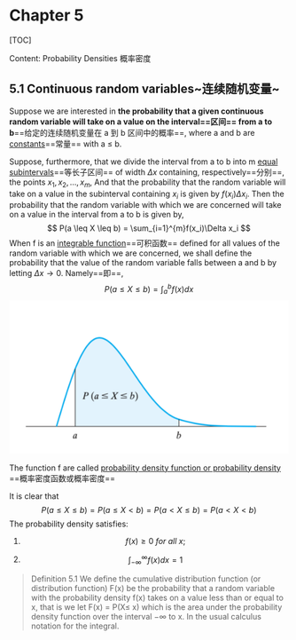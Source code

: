 # Chapter 5

[TOC]

Content: Probability Densities 概率密度

## 5.1 Continuous random variables~连续随机变量~



Suppose we are interested in **the probability that a given continuous random variable will take on a value on the interval==区间== from a to b**==给定的连续随机变量在 a 到 b 区间中的概率==, where a and b are <u>constants</u>==常量== with a ≤ b. 

Suppose, furthermore, that we divide the interval from a to b into m <u>equal subintervals</u>==等长子区间== of width $\Delta x$ containing, respectively==分别==, the points $x_1, x_2, \dots, x_m$, 
And that the probability that the random variable will take on a value in the subinterval containing $x_i$ is given by $f(x_i)\Delta x_i$. Then the probability that the random variable with which we are concerned will take on a value in the interval from a to b is given by, 
$$
P(a \leq X \leq b) = \sum_{i=1}^{m}f(x_i)\Delta x_i
$$
When f is an <u>integrable function</u>==可积函数== defined for all values of the random variable with which we are concerned, we shall define the probability that the value of the random variable falls between a and b by letting $\Delta x \rightarrow 0$. Namely==即==,
$$
P(a \leq X \leq b) = \int_{a}^{b}f(x)dx
$$
![5-1](Chapter-5.assets/image-20220417053035331.png)

The function f are called <u>probability density function or probability density</u> ==概率密度函数或概率密度== 

It is clear that
$$
P(a \leq X \leq b) = P(a \leq X < b) = P(a < X \leq b) = P(a < X < b)
$$
The probability density satisfies:

1. $$
   f(x) \geq 0\ for\ all\ x;
   $$

2. $$
   \int^{\infty}_{-\infty}f(x)dx = 1
   $$

> Definition 5.1 
> We define the cumulative distribution function (or distribution function) F(x) be the probability that a random variable with the probability density f(x) takes on a value less than or equal to x, that is we let F(x) = P(X≤ x) which is the area under the probability density function over the interval −∞ to x.
> In the usual calculus notation for the integral.

